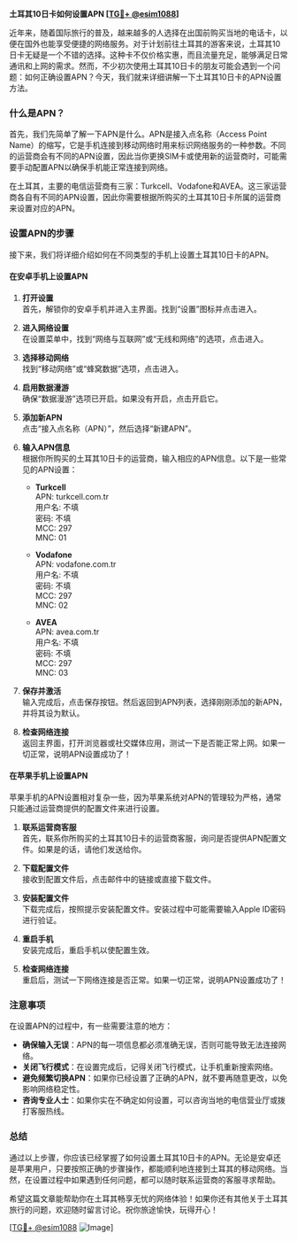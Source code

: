 **土耳其10日卡如何设置APN [[TG💪+ @esim1088](https://t.me/s/esim1088)]**

近年来，随着国际旅行的普及，越来越多的人选择在出国前购买当地的电话卡，以便在国外也能享受便捷的网络服务。对于计划前往土耳其的游客来说，土耳其10日卡无疑是一个不错的选择。这种卡不仅价格实惠，而且流量充足，能够满足日常通讯和上网的需求。然而，不少初次使用土耳其10日卡的朋友可能会遇到一个问题：如何正确设置APN？今天，我们就来详细讲解一下土耳其10日卡的APN设置方法。

### 什么是APN？

首先，我们先简单了解一下APN是什么。APN是接入点名称（Access Point Name）的缩写，它是手机连接到移动网络时用来标识网络服务的一种参数。不同的运营商会有不同的APN设置，因此当你更换SIM卡或使用新的运营商时，可能需要手动配置APN以确保手机能正常连接到网络。

在土耳其，主要的电信运营商有三家：Turkcell、Vodafone和AVEA。这三家运营商各自有不同的APN设置，因此你需要根据所购买的土耳其10日卡所属的运营商来设置对应的APN。

### 设置APN的步骤

接下来，我们将详细介绍如何在不同类型的手机上设置土耳其10日卡的APN。

#### 在安卓手机上设置APN

1. **打开设置**  
   首先，解锁你的安卓手机并进入主界面。找到“设置”图标并点击进入。

2. **进入网络设置**  
   在设置菜单中，找到“网络与互联网”或“无线和网络”的选项，点击进入。

3. **选择移动网络**  
   找到“移动网络”或“蜂窝数据”选项，点击进入。

4. **启用数据漫游**  
   确保“数据漫游”选项已开启。如果没有开启，点击开启它。

5. **添加新APN**  
   点击“接入点名称（APN）”，然后选择“新建APN”。

6. **输入APN信息**  
   根据你所购买的土耳其10日卡的运营商，输入相应的APN信息。以下是一些常见的APN设置：

   - **Turkcell**  
     APN: turkcell.com.tr  
     用户名: 不填  
     密码: 不填  
     MCC: 297  
     MNC: 01  

   - **Vodafone**  
     APN: vodafone.com.tr  
     用户名: 不填  
     密码: 不填  
     MCC: 297  
     MNC: 02  

   - **AVEA**  
     APN: avea.com.tr  
     用户名: 不填  
     密码: 不填  
     MCC: 297  
     MNC: 03  

7. **保存并激活**  
   输入完成后，点击保存按钮。然后返回到APN列表，选择刚刚添加的新APN，并将其设为默认。

8. **检查网络连接**  
   返回主界面，打开浏览器或社交媒体应用，测试一下是否能正常上网。如果一切正常，说明APN设置成功了！

#### 在苹果手机上设置APN

苹果手机的APN设置相对复杂一些，因为苹果系统对APN的管理较为严格，通常只能通过运营商提供的配置文件来进行设置。

1. **联系运营商客服**  
   首先，联系你所购买的土耳其10日卡的运营商客服，询问是否提供APN配置文件。如果是的话，请他们发送给你。

2. **下载配置文件**  
   接收到配置文件后，点击邮件中的链接或直接下载文件。

3. **安装配置文件**  
   下载完成后，按照提示安装配置文件。安装过程中可能需要输入Apple ID密码进行验证。

4. **重启手机**  
   安装完成后，重启手机以使配置生效。

5. **检查网络连接**  
   重启后，测试一下网络连接是否正常。如果一切正常，说明APN设置成功了！

### 注意事项

在设置APN的过程中，有一些需要注意的地方：

- **确保输入无误**：APN的每一项信息都必须准确无误，否则可能导致无法连接网络。
- **关闭飞行模式**：在设置完成后，记得关闭飞行模式，让手机重新搜索网络。
- **避免频繁切换APN**：如果你已经设置了正确的APN，就不要再随意更改，以免影响网络稳定性。
- **咨询专业人士**：如果你实在不确定如何设置，可以咨询当地的电信营业厅或拨打客服热线。

### 总结

通过以上步骤，你应该已经掌握了如何设置土耳其10日卡的APN。无论是安卓还是苹果用户，只要按照正确的步骤操作，都能顺利地连接到土耳其的移动网络。当然，在设置过程中如果遇到任何问题，都可以随时联系运营商的客服寻求帮助。

希望这篇文章能帮助你在土耳其畅享无忧的网络体验！如果你还有其他关于土耳其旅行的问题，欢迎随时留言讨论。祝你旅途愉快，玩得开心！

[[TG💪+ @esim1088](https://t.me/s/esim1088) ![Image](https://i.postimg.cc/4NQfJmqS/Snipaste-2025-05-13-00-14-12.png)]